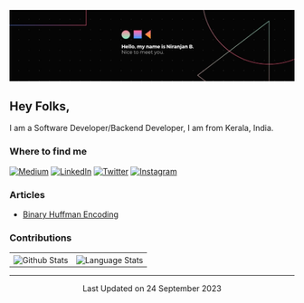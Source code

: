 [![Header](images/header.jpeg "Header")](https://github.com/niranjanneeru)


## Hey Folks,

I am a Software Developer/Backend Developer, I am from Kerala, India.


### Where to find me
<p>
<a href="https://medium.com/@niranjannb7777" target="_blank"><img alt="Medium" src="https://img.shields.io/badge/medium-%2312100E.svg?&style=for-the-badge&logo=medium&logoColor=white&bg_color=AARRGGBB"/></a>    <a href="https://www.linkedin.com/in/niranjanneeru/" target="_blank"><img alt="LinkedIn" src="https://img.shields.io/badge/linkedin-%230077B5.svg?&style=for-the-badge&logo=linkedin&logoColor=white&bg_color=AARRGGBB"/></a>    <a href="https://twitter.com/niranjan_neerub" target="_blank"><img alt="Twitter" src="https://img.shields.io/badge/Twitter-%231DA1F2.svg?style=for-the-badge&logo=Twitter&logoColor=white&bg_color=AARRGGBB"/></a>    <a href="https://www.instagram.com/niranjan_neeru_b" target="_blank"><img alt="Instagram" src="https://img.shields.io/badge/Instagram-E4405F?style=for-the-badge&logo=instagram&logoColor=white"/></a>    
</p>

### Articles

<ul>
<li><a href="https://medium.com/@niranjannb7777/binary-huffman-encoding-91b1884edc05?source=rss-7fc07edd0058------2" target="_blank">Binary Huffman Encoding</a></li>
</ul>

### Contributions


|||
| ------------- | ------------- |
|<img align="center" alt="Github Stats" src="https://github-readme-stats.vercel.app/api?username=niranjanneeru&show_icons=true&include_all_commits=true&theme=radical&cache_seconds=86400">  |  <img align="center" alt="Language Stats" src="https://github-readme-stats.vercel.app/api/top-langs/?username=niranjanneeru&layout=compact&theme=radical&cache_seconds=86400"> |

___

<p align="center">
Last Updated on 24 September 2023
</p>